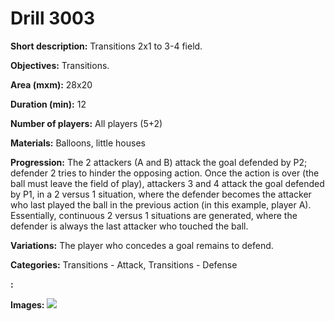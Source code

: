 # Drill 3003

**Short description:**
Transitions 2x1 to 3-4 field.

**Objectives:**
Transitions.

**Area (mxm):**
28x20

**Duration (min):**
12

**Number of players:**
All players (5+2)

**Materials:**
Balloons, little houses

**Progression:**
The 2 attackers (A and B) attack the goal defended by P2; defender 2 tries to hinder the opposing action. Once the action is over (the ball must leave the field of play), attackers 3 and 4 attack the goal defended by P1, in a 2 versus 1 situation, where the defender becomes the attacker who last played the ball in the previous action (in this example, player A). Essentially, continuous 2 versus 1 situations are generated, where the defender is always the last attacker who touched the ball.

**Variations:**
The player who concedes a goal remains to defend.

**Categories:**
Transitions - Attack, Transitions - Defense

**:**


**Images:**
![](https://www.coachingfutsal.com/\images\16bc2657-f93f-4a9b-9b26-bce1e7461ce4_20.bmp)

